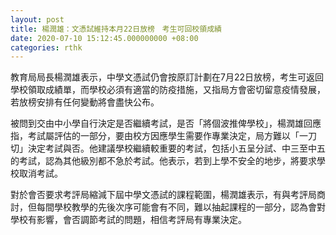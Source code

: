 ```yaml
---
layout: post
title: 楊潤雄：文憑試維持本月22日放榜　考生可回校領成績
date: 2020-07-10 15:12:45.000000000 +08:00
categories: rthk
---
```


教育局局長楊潤雄表示，中學文憑試仍會按原訂計劃在7月22日放榜，考生可返回學校領取成績單，而學校必須有適當的防疫措施，又指局方會密切留意疫情發展，若放榜安排有任何變動將會盡快公布。

被問到交由中小學自行決定是否繼續考試，是否「將個波推俾學校」，楊潤雄回應指，考試屬評估的一部分，要由校方因應學生需要作專業決定，局方難以「一刀切」決定考試與否。他建議學校繼續較重要的考試，包括小五呈分試、中三至中五的考試，認為其他級別都不急於考試。他表示，若到上學不安全的地步，將要求學校取消考試。

對於會否要求考評局縮減下屆中學文憑試的課程範圍，楊潤雄表示，有與考評局商討，但每間學校教學的先後次序可能會有不同，難以抽起課程的一部分，認為會對學校有影響，會否調節考試的問題，相信考評局有專業決定。
